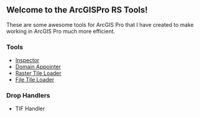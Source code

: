 ##  Welcome to the ArcGISPro RS Tools! 

These are some awesome tools for ArcGIS Pro that I have created to make working in ArcGIS Pro much more efficient.


### Tools
* [Inspector](https://github.com/ChrisStayte/ArcGISPro_RS_Tools/wiki/Inspector)
* [Domain Appointer](https://github.com/ChrisStayte/ArcGISPro_RS_Tools/wiki/Domain-Appointer)
* [Raster Tile Loader](https://github.com/ChrisStayte/ArcGISPro_RS_Tools/wiki/Raster-Tile-Loader)
* [File Tile Loader](https://github.com/ChrisStayte/ArcGISPro_RS_Tools/wiki/File-Tile-Loader)

### Drop Handlers
* TIF Handler
